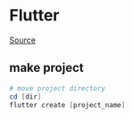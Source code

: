 # Flutter

[Source](https://nomadcoders.co/)

## make project

```powershell
# move project directory
cd [dir]
flutter create [project_name]
```
